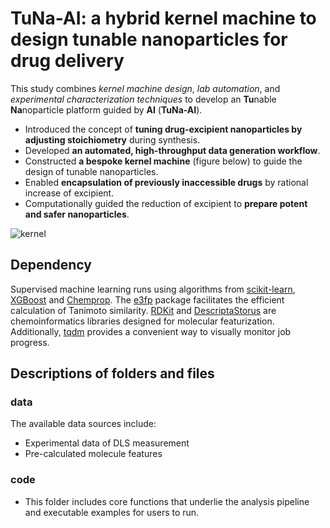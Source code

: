 # TuNa-AI: a hybrid kernel machine to design tunable nanoparticles for drug delivery
This study combines *kernel machine design*, *lab automation*, and *experimental characterization techniques* to develop an **Tu**nable **Na**noparticle platform guided by **AI** (**TuNa-AI**).

- Introduced the concept of **tuning drug-excipient nanoparticles by adjusting stoichiometry** during synthesis.
- Developed **an automated, high-throughput data generation workflow**.
- Constructed **a bespoke kernel machine** (figure below) to guide the design of tunable nanoparticles.
- Enabled **encapsulation of previously inaccessible drugs** by rational increase of excipient.
- Computationally guided the reduction of excipient to **prepare potent and safer nanoparticles**.

![kernel](https://github.com/user-attachments/assets/3124451e-cb61-4c2f-8c56-ad99a9fc8741)


## Dependency
Supervised machine learning runs using algorithms from [scikit-learn](https://scikit-learn.org/stable/), [XGBoost](https://xgboost.readthedocs.io/en/stable/) and [Chemprop](https://github.com/chemprop/chemprop). The [e3fp](https://github.com/keiserlab/e3fp) package facilitates the efficient calculation of Tanimoto similarity. [RDKit](https://www.rdkit.org/) and [DescriptaStorus](https://github.com/bp-kelley/descriptastorus) are chemoinformatics libraries designed for molecular featurization. Additionally, [tqdm](https://github.com/tqdm/tqdm) provides a convenient way to visually monitor job progress.

## Descriptions of folders and files
### data
The available data sources include:
* Experimental data of DLS measurement
* Pre-calculated molecule features

### code
* This folder includes core functions that underlie the analysis pipeline and executable examples for users to run.
